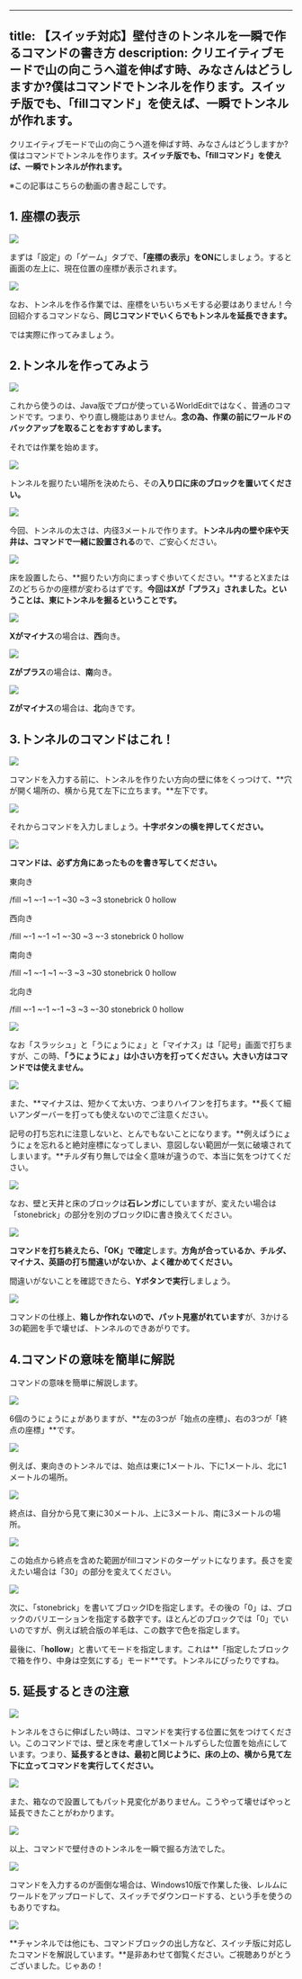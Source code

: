 
---
title: 【スイッチ対応】壁付きのトンネルを一瞬で作るコマンドの書き方
description: クリエイティブモードで山の向こうへ道を伸ばす時、みなさんはどうしますか?僕はコマンドでトンネルを作ります。スイッチ版でも、「fillコマンド」を使えば、一瞬でトンネルが作れます。
---

クリエイティブモードで山の向こうへ道を伸ばす時、みなさんはどうしますか?僕はコマンドでトンネルを作ります。**スイッチ版でも、「fillコマンド」を使えば、一瞬でトンネルが作れます。**

※この記事はこちらの動画の書き起こしです。

## 1\. 座標の表示

![](https://cdn-ak.f.st-hatena.com/images/fotolife/s/sasigume/20210208/20210208090353.png)

まずは「設定」の「ゲーム」タブで、**「座標の表示」をONに**しましょう。すると画面の左上に、現在位置の座標が表示されます。

![](https://cdn-ak.f.st-hatena.com/images/fotolife/s/sasigume/20210208/20210208122247.png)

なお、トンネルを作る作業では、座標をいちいちメモする必要はありません！今回紹介するコマンドなら、**同じコマンドでいくらでもトンネルを延長できます。**

では実際に作ってみましょう。

## 2.トンネルを作ってみよう

![](https://cdn-ak.f.st-hatena.com/images/fotolife/s/sasigume/20210208/20210208090943.png)

これから使うのは、Java版でプロが使っているWorldEditではなく、普通のコマンドです。つまり、やり直し機能はありません。**念の為、作業の前にワールドのバックアップを取ることをおすすめします。**

それでは作業を始めます。

![](https://cdn-ak.f.st-hatena.com/images/fotolife/s/sasigume/20210208/20210208103632.png)

トンネルを掘りたい場所を決めたら、その**入り口に床のブロックを置いてください。**

![](https://cdn-ak.f.st-hatena.com/images/fotolife/s/sasigume/20210208/20210208103726.png)

今回、トンネルの太さは、内径3メートルで作ります。**トンネル内の壁や床や天井は、コマンドで一緒に設置される**ので、ご安心ください。

![](https://cdn-ak.f.st-hatena.com/images/fotolife/s/sasigume/20210208/20210208103406.png)

床を設置したら、**掘りたい方向にまっすぐ歩いてください。**するとXまたはZのどちらかの座標が変わるはずです。**今回はXが「プラス」されました。ということは、東にトンネルを掘るということです。**

![](https://cdn-ak.f.st-hatena.com/images/fotolife/s/sasigume/20210208/20210208104714.png)

**Xがマイナス**の場合は、**西**向き。

![](https://cdn-ak.f.st-hatena.com/images/fotolife/s/sasigume/20210208/20210208090847.png)

**Zがプラス**の場合は、**南**向き。

![](https://cdn-ak.f.st-hatena.com/images/fotolife/s/sasigume/20210208/20210208103946.png)

**Zがマイナス**の場合は、**北**向きです。

## 3.トンネルのコマンドはこれ！

![](https://cdn-ak.f.st-hatena.com/images/fotolife/s/sasigume/20210208/20210208103257.png)

コマンドを入力する前に、トンネルを作りたい方向の壁に体をくっつけて、**穴が開く場所の、横から見て左下に立ちます。**左下です。

![](https://cdn-ak.f.st-hatena.com/images/fotolife/s/sasigume/20210208/20210208101053.png)

それからコマンドを入力しましょう。**十字ボタンの横を押してください。**

![](https://cdn-ak.f.st-hatena.com/images/fotolife/s/sasigume/20210208/20210208090425.png)

**コマンドは、必ず方角にあったものを書き写してください。**

東向き

/fill ~1 ~-1 ~-1 ~30 ~3 ~3 stonebrick 0 hollow

西向き

/fill ~-1 ~-1 ~1 ~-30 ~3 ~-3 stonebrick 0 hollow

南向き

/fill ~1 ~-1 ~1 ~-3 ~3 ~30 stonebrick 0 hollow

北向き

/fill ~-1 ~-1 ~-1 ~3 ~3 ~-30 stonebrick 0 hollow

![](https://cdn-ak.f.st-hatena.com/images/fotolife/s/sasigume/20210208/20210208102641.png)

なお「スラッシュ」と「うにょうにょ」と「マイナス」は「記号」画面で打ちますが、この時、**「うにょうにょ」は小さい方を打ってください。大きい方はコマンドでは使えません。**

![](https://cdn-ak.f.st-hatena.com/images/fotolife/s/sasigume/20210208/20210208121902.png)

また、**マイナスは、短かくて太い方、つまりハイフンを打ちます。**長くて細いアンダーバーを打っても使えないのでご注意ください。

記号の打ち忘れに注意しないと、とんでもないことになります。**例えばうにょうにょを忘れると絶対座標になってしまい、意図しない範囲が一気に破壊されてしまいます。**チルダ有り無しでは全く意味が違うので、本当に気をつけてください。

![](https://cdn-ak.f.st-hatena.com/images/fotolife/s/sasigume/20210208/20210208123333.png)

なお、壁と天井と床のブロックは**石レンガ**にしていますが、変えたい場合は「stonebrick」の部分を別のブロックIDに書き換えてください。

![](https://cdn-ak.f.st-hatena.com/images/fotolife/s/sasigume/20210208/20210208103433.png)

**コマンドを打ち終えたら、「OK」で確定**します。**方角が合っているか、チルダ、マイナス、英語の打ち間違いがないか、よく確かめてください。**

間違いがないことを確認できたら、**Yボタンで実行**しましょう。

![](https://cdn-ak.f.st-hatena.com/images/fotolife/s/sasigume/20210208/20210208123627.png)

コマンドの仕様上、**箱しか作れないので、パット見塞がれています**が、3かける3の範囲を手で壊せば、トンネルのできあがりです。

## 4.コマンドの意味を簡単に解説

コマンドの意味を簡単に解説します。

![](https://cdn-ak.f.st-hatena.com/images/fotolife/s/sasigume/20210208/20210208123303.png)

6個のうにょうにょがありますが、**左の3つが「始点の座標」、右の3つが「終点の座標」**です。

![](https://cdn-ak.f.st-hatena.com/images/fotolife/s/sasigume/20210208/20210208091224.png)

例えば、東向きのトンネルでは、始点は東に1メートル、下に1メートル、北に1メートルの場所。

![](https://cdn-ak.f.st-hatena.com/images/fotolife/s/sasigume/20210208/20210208104747.png)

終点は、自分から見て東に30メートル、上に3メートル、南に3メートルの場所。

![](https://cdn-ak.f.st-hatena.com/images/fotolife/s/sasigume/20210208/20210208122921.png)

この始点から終点を含めた範囲がfillコマンドのターゲットになります。長さを変えたい場合は「30」の部分を変えてください。

![](https://cdn-ak.f.st-hatena.com/images/fotolife/s/sasigume/20210208/20210208101837.png)

次に、「stonebrick」を書いてブロックIDを指定します。その後の「0」は、ブロックのバリエーションを指定する数字です。ほとんどのブロックでは「0」でいいのですが、例えば統合版の羊毛は、この数字で色を指定します。

最後に、「**hollow**」と書いてモードを指定します。これは**「指定したブロックで箱を作り、中身は空気にする」モード**です。トンネルにぴったりですね。

## 5\. 延長するときの注意

![](https://cdn-ak.f.st-hatena.com/images/fotolife/s/sasigume/20210208/20210208124200.png)

トンネルをさらに伸ばしたい時は、コマンドを実行する位置に気をつけてください。このコマンドでは、壁と床を考慮して1メートルずらした位置を始点にしています。つまり、**延長するときは、最初と同じように、床の上の、横から見て左下に立ってコマンドを実行してください。**

![](https://cdn-ak.f.st-hatena.com/images/fotolife/s/sasigume/20210208/20210208110623.png)

また、箱なので設置してもパット見変化がありません。こうやって壊せばやっと延長できたことがわかります。

![](https://cdn-ak.f.st-hatena.com/images/fotolife/s/sasigume/20210208/20210208102456.png)

以上、コマンドで壁付きのトンネルを一瞬で掘る方法でした。

![](https://cdn-ak.f.st-hatena.com/images/fotolife/s/sasigume/20210208/20210208102137.png)

コマンドを入力するのが面倒な場合は、Windows10版で作業した後、レルムにワールドをアップロードして、スイッチでダウンロードする、という手を使うのもありですね。

![](https://cdn-ak.f.st-hatena.com/images/fotolife/s/sasigume/20210208/20210208102536.png)

**チャンネルでは他にも、コマンドブロックの出し方など、スイッチ版に対応したコマンドを解説しています。**是非あわせて御覧ください。ご視聴ありがとうございました。じゃあの！
